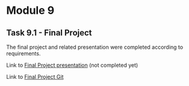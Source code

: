 # Module 9
## Task 9.1 - Final Project

The final project and related presentation were completed according to requirements.  

Link to <a id="raw-url" href="https://github.com/OleksandrMakarov/DevOps_online_IvanoFrankivsk_2022Q1Q2/blob/main/m9/task9.1/images/Final_Project_OleksandrMakarov.pdf">Final Project presentation</a> (not completed yet)

Link to <a id="raw-url" href="https://github.com/OleksandrMakarov/makarov-final-project">Final Project Git</a>
